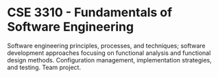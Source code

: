 # CSE 3310 - Fundamentals of Software Engineering
  
Software engineering principles, processes, and techniques; software development approaches focusing on functional analysis and functional design methods. Configuration management, implementation strategies, and testing. Team project.
